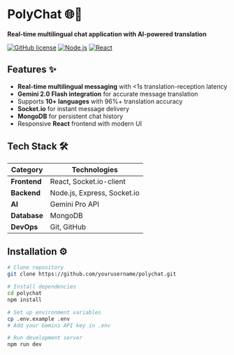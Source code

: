 # PolyChat 🌐💬  
**Real-time multilingual chat application with AI-powered translation**

[![GitHub license](https://img.shields.io/badge/License-MIT-blue.svg)](LICENSE)
[![Node.js](https://img.shields.io/badge/Node.js-18.x-green)](https://nodejs.org/)
[![React](https://img.shields.io/badge/React-18.x-blue)](https://reactjs.org/)

## Features ✨
- **Real-time multilingual messaging** with <1s translation-reception latency
- **Gemini 2.0 Flash integration** for accurate message translation
- Supports **10+ languages** with 96%+ translation accuracy
- **Socket.io** for instant message delivery
- **MongoDB** for persistent chat history
- Responsive **React** frontend with modern UI

## Tech Stack 🛠️
| Category       | Technologies |
|----------------|-------------|
| **Frontend**   | React, Socket.io-client |
| **Backend**    | Node.js, Express, Socket.io |
| **AI**         | Gemini Pro API |
| **Database**   | MongoDB |
| **DevOps**     | Git, GitHub |

## Installation ⚙️
```bash
# Clone repository
git clone https://github.com/yourusername/polychat.git

# Install dependencies
cd polychat
npm install

# Set up environment variables
cp .env.example .env
# Add your Gemini API key in .env

# Run development server
npm run dev
